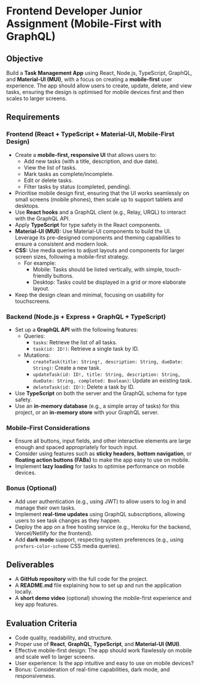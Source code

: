 # Frontend Developer Junior Assignment (Mobile-First with GraphQL)

## Objective
Build a **Task Management App** using React, Node.js, TypeScript, GraphQL, and **Material-UI (MUI)**, with a focus on creating a **mobile-first** user experience. The app should allow users to create, update, delete, and view tasks, ensuring the design is optimised for mobile devices first and then scales to larger screens.

## Requirements

### Frontend (React + TypeScript + Material-UI, Mobile-First Design)
- Create a **mobile-first, responsive UI** that allows users to:
  - Add new tasks (with a title, description, and due date).
  - View the list of tasks.
  - Mark tasks as complete/incomplete.
  - Edit or delete tasks.
  - Filter tasks by status (completed, pending).
- Prioritise mobile design first, ensuring that the UI works seamlessly on small screens (mobile phones), then scale up to support tablets and desktops.
- Use **React hooks** and a GraphQL client (e.g., Relay, URQL) to interact with the GraphQL API.
- Apply **TypeScript** for type safety in the React components.
- **Material-UI (MUI):** Use Material-UI components to build the UI. Leverage its pre-designed components and theming capabilities to ensure a consistent and modern look.
- **CSS:** Use media queries to adjust layouts and components for larger screen sizes, following a mobile-first strategy.
  - For example:
    - Mobile: Tasks should be listed vertically, with simple, touch-friendly buttons.
    - Desktop: Tasks could be displayed in a grid or more elaborate layout.
- Keep the design clean and minimal, focusing on usability for touchscreens.

### Backend (Node.js + Express + GraphQL + TypeScript)
- Set up a **GraphQL API** with the following features:
  - Queries:
    - `tasks`: Retrieve the list of all tasks.
    - `task(id: ID!)`: Retrieve a single task by ID.
  - Mutations:
    - `createTask(title: String!, description: String, dueDate: String)`: Create a new task.
    - `updateTask(id: ID!, title: String, description: String, dueDate: String, completed: Boolean)`: Update an existing task.
    - `deleteTask(id: ID!)`: Delete a task by ID.
- Use **TypeScript** on both the server and the GraphQL schema for type safety.
- Use an **in-memory database** (e.g., a simple array of tasks) for this project, or an **in-memory store** with your GraphQL server.

### Mobile-First Considerations
- Ensure all buttons, input fields, and other interactive elements are large enough and spaced appropriately for touch input.
- Consider using features such as **sticky headers**, **bottom navigation**, or **floating action buttons (FABs)** to make the app easy to use on mobile.
- Implement **lazy loading** for tasks to optimise performance on mobile devices.

### Bonus (Optional)
- Add user authentication (e.g., using JWT) to allow users to log in and manage their own tasks.
- Implement **real-time updates** using GraphQL subscriptions, allowing users to see task changes as they happen.
- Deploy the app on a free hosting service (e.g., Heroku for the backend, Vercel/Netlify for the frontend).
- Add **dark mode** support, respecting system preferences (e.g., using `prefers-color-scheme` CSS media queries).

## Deliverables
- A **GitHub repository** with the full code for the project.
- A **README.md** file explaining how to set up and run the application locally.
- A **short demo video** (optional) showing the mobile-first experience and key app features.

## Evaluation Criteria
- Code quality, readability, and structure.
- Proper use of **React**, **GraphQL**, **TypeScript**, and **Material-UI (MUI)**.
- Effective mobile-first design: The app should work flawlessly on mobile and scale well to larger screens.
- User experience: Is the app intuitive and easy to use on mobile devices?
- Bonus: Consideration of real-time capabilities, dark mode, and responsiveness.
